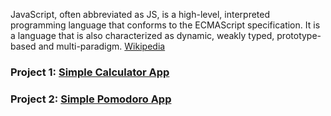 
JavaScript, often abbreviated as JS, is a high-level, interpreted programming language that conforms to the ECMAScript specification. It is a language that is also characterized as dynamic, weakly typed, prototype-based and multi-paradigm. [Wikipedia](https://en.wikipedia.org/wiki/JavaScript)

### Project 1: [Simple Calculator App](https://github.com/sanikamal/awesome-javascript-examples/tree/master/simple-calculator)
### Project 2: [Simple Pomodoro App](https://github.com/sanikamal/awesome-javascript-examples/tree/master/pomodoro)
